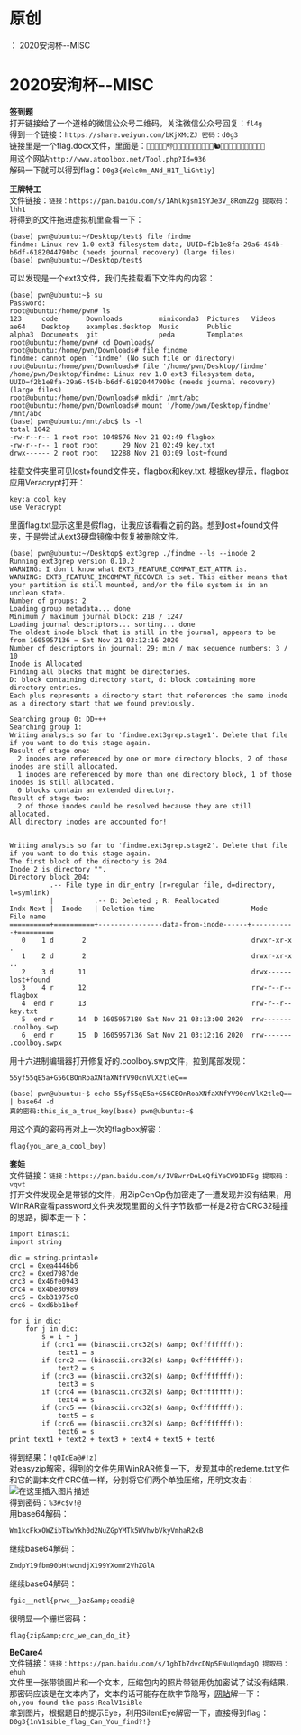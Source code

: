 # 原创
：  2020安洵杯--MISC

# 2020安洵杯--MISC

**签到题**<br/> 打开链接给了一个道格的微信公众号二维码，关注微信公众号回复：`fl4g`<br/> 得到一个链接：`https://share.weiyun.com/bKjXMcZJ 密码：d0g3`<br/> 链接里是一个flag.docx文件，里面是：`🐻🐧👞🐪👲👎👜👣👚🐧👤👖🐸👅👛👖🐿🐨👋👖👣👠🐾👟👫🐨👰👴`<br/> 用这个网站`http://www.atoolbox.net/Tool.php?Id=936`<br/> 解码一下就可以得到flag：`D0g3{Welc0m_ANd_H1T_liGht1y}`

**王牌特工**<br/> 文件链接：`链接：https://pan.baidu.com/s/1Ahlkgsm1SYJe3V_8RomZ2g 提取码：lhh1`<br/> 将得到的文件拖进虚拟机里查看一下：

```
(base) pwn@ubuntu:~/Desktop/test$ file findme 
findme: Linux rev 1.0 ext3 filesystem data, UUID=f2b1e8fa-29a6-454b-b6df-6182044790bc (needs journal recovery) (large files)
(base) pwn@ubuntu:~/Desktop/test$ 

```

可以发现是一个ext3文件，我们先挂载看下文件内的内容：

```
(base) pwn@ubuntu:~$ su
Password: 
root@ubuntu:/home/pwn# ls
123     code       Downloads         miniconda3  Pictures   Videos
ae64    Desktop    examples.desktop  Music       Public
alpha3  Documents  git               peda        Templates
root@ubuntu:/home/pwn# cd Downloads/
root@ubuntu:/home/pwn/Downloads# file findme
findme: cannot open `findme' (No such file or directory)
root@ubuntu:/home/pwn/Downloads# file '/home/pwn/Desktop/findme' 
/home/pwn/Desktop/findme: Linux rev 1.0 ext3 filesystem data, UUID=f2b1e8fa-29a6-454b-b6df-6182044790bc (needs journal recovery) (large files)
root@ubuntu:/home/pwn/Downloads# mkdir /mnt/abc
root@ubuntu:/home/pwn/Downloads# mount '/home/pwn/Desktop/findme' /mnt/abc
(base) pwn@ubuntu:/mnt/abc$ ls -l
total 1042
-rw-r--r-- 1 root root 1048576 Nov 21 02:49 flagbox
-rw-r--r-- 1 root root      29 Nov 21 02:49 key.txt
drwx------ 2 root root   12288 Nov 21 03:09 lost+found

```

挂载文件夹⾥可⻅lost+found文件夹，flagbox和key.txt. 根据key提⽰，flagbox应⽤Veracrypt打开：

```
key:a_cool_key
use Veracrypt

```

⾥⾯flag.txt显⽰这⾥是假flag，让我应该看看之前的路。想到lost+found文件夹，于是尝试从ext3硬盘镜像中恢复被删除文件。

```
(base) pwn@ubuntu:~/Desktop$ ext3grep ./findme --ls --inode 2
Running ext3grep version 0.10.2
WARNING: I don't know what EXT3_FEATURE_COMPAT_EXT_ATTR is.
WARNING: EXT3_FEATURE_INCOMPAT_RECOVER is set. This either means that your partition is still mounted, and/or the file system is in an unclean state.
Number of groups: 2
Loading group metadata... done
Minimum / maximum journal block: 218 / 1247
Loading journal descriptors... sorting... done
The oldest inode block that is still in the journal, appears to be from 1605957136 = Sat Nov 21 03:12:16 2020
Number of descriptors in journal: 29; min / max sequence numbers: 3 / 10
Inode is Allocated
Finding all blocks that might be directories.
D: block containing directory start, d: block containing more directory entries.
Each plus represents a directory start that references the same inode as a directory start that we found previously.

Searching group 0: DD+++
Searching group 1: 
Writing analysis so far to 'findme.ext3grep.stage1'. Delete that file if you want to do this stage again.
Result of stage one:
  2 inodes are referenced by one or more directory blocks, 2 of those inodes are still allocated.
  1 inodes are referenced by more than one directory block, 1 of those inodes is still allocated.
  0 blocks contain an extended directory.
Result of stage two:
  2 of those inodes could be resolved because they are still allocated.
All directory inodes are accounted for!


Writing analysis so far to 'findme.ext3grep.stage2'. Delete that file if you want to do this stage again.
The first block of the directory is 204.
Inode 2 is directory "".
Directory block 204:
          .-- File type in dir_entry (r=regular file, d=directory, l=symlink)
          |          .-- D: Deleted ; R: Reallocated
Indx Next |  Inode   | Deletion time                        Mode        File name
==========+==========+----------------data-from-inode------+-----------+=========
   0    1 d       2                                         drwxr-xr-x  .
   1    2 d       2                                         drwxr-xr-x  ..
   2    3 d      11                                         drwx------  lost+found
   3    4 r      12                                         rrw-r--r--  flagbox
   4  end r      13                                         rrw-r--r--  key.txt
   5  end r      14  D 1605957180 Sat Nov 21 03:13:00 2020  rrw-------  .coolboy.swp
   6  end r      15  D 1605957136 Sat Nov 21 03:12:16 2020  rrw-------  .coolboy.swpx

```

用十六进制编辑器打开修复好的.coolboy.swp文件，拉到尾部发现：

```
55yf55qE5a+G56CBOnRoaXNfaXNfYV90cnVlX2tleQ==

```

```
(base) pwn@ubuntu:~$ echo 55yf55qE5a+G56CBOnRoaXNfaXNfYV90cnVlX2tleQ== | base64 -d
真的密码:this_is_a_true_key(base) pwn@ubuntu:~$ 

```

用这个真的密码再对上一次的flagbox解密：

```
flag{you_are_a_cool_boy}

```

**套娃**<br/> 文件链接：`链接：https://pan.baidu.com/s/1V8wrrDeLeQfiYeCW91DFSg 提取码：vqvt`<br/> 打开文件发现全是带锁的文件，用ZipCenOp伪加密走了一遭发现并没有结果，用WinRAR查看password文件夹发现里面的文件字节数都一样是2符合CRC32碰撞的思路，脚本走一下：

```
import binascii
import string

dic = string.printable
crc1 = 0xea4446b6
crc2 = 0xed7987de
crc3 = 0x46fe0943
crc4 = 0x4be30989
crc5 = 0xb31975c0
crc6 = 0xd6bb1bef

for i in dic:
    for j in dic:
        s = i + j
        if (crc1 == (binascii.crc32(s) &amp; 0xffffffff)):
            text1 = s
        if (crc2 == (binascii.crc32(s) &amp; 0xffffffff)):
            text2 = s
        if (crc3 == (binascii.crc32(s) &amp; 0xffffffff)):
            text3 = s
        if (crc4 == (binascii.crc32(s) &amp; 0xffffffff)):
            text4 = s
        if (crc5 == (binascii.crc32(s) &amp; 0xffffffff)):
            text5 = s
        if (crc6 == (binascii.crc32(s) &amp; 0xffffffff)):
            text6 = s
print text1 + text2 + text3 + text4 + text5 + text6

```

得到结果：`!qQIdEa@#!z)`<br/> 对easyzip解密，得到的文件先用WinRAR修复一下，发现其中的redeme.txt文件和它的副本文件CRC值一样，分别将它们两个单独压缩，用明文攻击：<br/> <img alt="在这里插入图片描述" src="https://img-blog.csdnimg.cn/20201126185924542.png?x-oss-process=image/watermark,type_ZmFuZ3poZW5naGVpdGk,shadow_10,text_aHR0cHM6Ly9ibG9nLmNzZG4ubmV0L0xZSjIwMDEwNzI4,size_16,color_FFFFFF,t_70#pic_center"/><br/> 得到密码：`%3#c$v!@`<br/> 用base64解码：

```
Wm1kcFkxOWZibTkwYkh0d2NuZGpYMTk5WVhvbVkyVmhaR2xB

```

继续base64解码：

```
ZmdpY19fbm90bHtwcndjX199YXomY2VhZGlA

```

继续base64解码：

```
fgic__notl{prwc__}az&amp;ceadi@

```

很明显一个栅栏密码：

```
flag{zip&amp;crc_we_can_do_it}

```

**BeCare4**<br/> 文件链接：`链接：https://pan.baidu.com/s/1gbIb7dvcDNp5ENuUqmdagQ 提取码：ehuh`<br/> 文件里一张带锁图片和一个文本，压缩包内的照片带锁用伪加密试了试没有结果，那密码应该是在文本内了，文本的话可能存在款字节隐写，[网站](https://yuanfux.github.io/zero-width-web/)解一下：<br/> `oh,you found the pass:RealV1siBle`<br/> 拿到图片，根据题目的提示Eye，利用SilentEye解密一下，直接得到flag：`D0g3{1nV1sible_flag_Can_You_find?!}`

